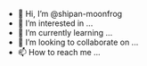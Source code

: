 - 👋 Hi, I’m @shipan-moonfrog
- 👀 I’m interested in ...
- 🌱 I’m currently learning ...
- 💞️ I’m looking to collaborate on ...
- 📫 How to reach me ...

<!---
shipan-moonfrog/shipan-moonfrog is a ✨ special ✨ repository because its `README.md` (this file) appears on your GitHub profile.
You can click the Preview link to take a look at your changes.
--->
